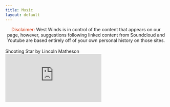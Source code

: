 ```yaml
---
title: Music
layout: default
---
```

<div style="text-align: center;"><span style="color: #CC2900;">Disclaimer:</span>
West Winds is in control of the content that appears on our page, however, suggestions following linked content from Soundcloud and Youtube are based entirely off of your own personal history on those sites.</div>

<br />

<div class="work-title">Shooting Star by Lincoln Matheson</div>
<iframe scrolling="no" frameborder="no" src="https://w.soundcloud.com/player/?url=https%3A//api.soundcloud.com/tracks/207900692&amp;auto_play=false&amp;hide_related=false&amp;show_comments=true&amp;show_user=true&amp;show_reposts=false&amp;visual=true"></iframe>
